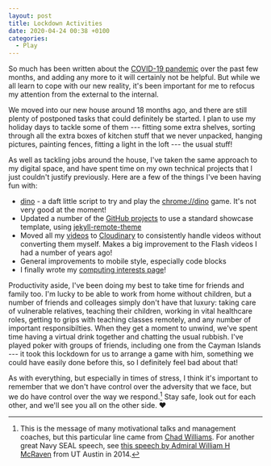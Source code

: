 ```yaml
---
layout: post
title: Lockdown Activities
date: 2020-04-24 00:38 +0100
categories:
  - Play
---
```


So much has been written about the [COVID-19 pandemic](https://en.wikipedia.org/wiki/2019%E2%80%9320_coronavirus_pandemic) over the past few months, and adding any more to it will certainly not be helpful. But while we all learn to cope with our new reality, it's been important for me to refocus my attention from the external to the internal.

We moved into our new house around 18 months ago, and there are still plenty of postponed tasks that could definitely be started. I plan to use my holiday days to tackle some of them --- fitting some extra shelves, sorting through all the extra boxes of kitchen stuff that we never unpacked, hanging pictures, painting fences, fitting a light in the loft --- the usual stuff!

As well as tackling jobs around the house, I've taken the same approach to my digital space, and have spent time on my own technical projects that I just couldn't justify previously. Here are a few of the things I've been having fun with:

* [dino](/dino/) - a daft little script to try and play the [chrome://dino](https://www.blog.google/products/chrome/chrome-dino/) game. It's not very good at the moment!
* Updated a number of the [GitHub projects](/projects/) to use a standard showcase template, using [jekyll-remote-theme](https://github.com/benbalter/jekyll-remote-theme)
* Moved all my [videos](/videos/) to [Cloudinary](https://cloudinary.com/) to consistently handle videos without converting them myself. Makes a big improvement to the Flash videos I had a number of years ago!
* General improvements to mobile style, especially code blocks
* I finally wrote my [computing interests page](/interests/computing/)!

Productivity aside, I've been doing my best to take time for friends and family too. I'm lucky to be able to work from home without children, but a number of friends and colleages simply don't have that luxury: taking care of vulnerable relatives, teaching their children, working in vital healthcare roles, getting to grips with teaching classes remotely, and any number of important responsibilties. When they get a moment to unwind, we've spent time having a virtual drink together and chatting the usual rubbish. I've played poker with groups of friends, including one from the Cayman Islands --- it took this lockdown for us to arrange a game with him, something we could have easily done before this, so I definitely feel bad about that!

As with everything, but especially in times of stress, I think it's important to remember that we don't have control over the adversity that we face, but we do have control over the way we respond.[^1] Stay safe, look out for each other, and we'll see you all on the other side. ❤️

[^1]: This is the message of many motivational talks and management coaches, but this particular line came from [Chad Williams](https://www.youtube.com/watch?v=th3aU44AAiU). For another great Navy SEAL speech, see [this speech by Admiral William H McRaven](https://www.youtube.com/watch?v=3sK3wJAxGfs) from UT Austin in 2014.
